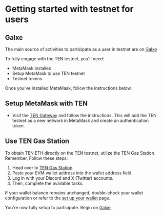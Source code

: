 # Getting started with testnet for users

## Galxe[​](#galxe "Direct link to Galxe")

The main source of activities to participate as a user in testnet are on [Galxe](https://galxe.com/ten)

To fully engage with the TEN testnet, you'll need:

* MetaMask installed
* Setup MetaMask to use TEN testnet
* Testnet tokens

Once you've installed MetaMask, follow the instructions below.

## Setup MetaMask with TEN[​](#setup-metamask-with-ten "Direct link to Setup MetaMask with TEN")

* Visit the [TEN Gateway](https://gateway.ten.xyz/) and follow the instructions. This will add the TEN testnet as a new network in MetaMask and create an authentication token.

## Use TEN Gas Station[​](#use-ten-gas-station "Direct link to Use TEN Gas Station")

To obtain TEN ETH directly on the TEN testnet, utilize the TEN Gas Station. Remember, Follow these steps:

1. Head over to [TEN Gas Station](https://faucet.ten.xyz/).
2. Paste your EVM wallet address into the wallet address field.
3. Log in with your Discord and X (Twitter) accounts.
4. Then, complete the available tasks.

If your wallet balance remains unchanged, double-check your wallet configuration or refer to the [set up your wallet](/docs/getting-started/for-users/setup-you-wallet.md) page.

You're now fully setup to participate. Begin on [Galxe](https://galxe.com/ten)
